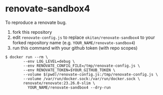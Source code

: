 # renovate-sandbox4

To reproduce a renovate bug.

1. fork this repository
2. edit `renovate-config.js` to replace `okitan/renovate-sandbox4` to your forked repository name (e.g. `YOUR_NAME/renovate-sandbox4`)
3. run this command with your github token (with repo scopes)

```console
$ docker run --rm \
        --env LOG_LEVEL=debug \
        --env RENOVATE_CONFIG_FILE=/tmp/renovate-config.js \
        --env RENOVATE_TOKEN=$YOUR_GITHUB_TOKEN \
        --volume $(pwd)/renovate-config.js:/tmp/renovate-config.js \
        --volume /var/run/docker.sock:/var/run/docker.sock \
        renovate/renovate:23.26.0-slim \
          YOUR_NAME/renovate-sandbox4 --dry-run
```
